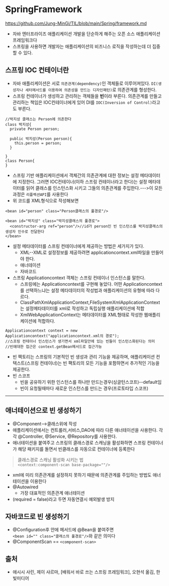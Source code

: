 # SpringFramework

https://github.com/Jung-MinGi/TIL/blob/main/Spring/framework.md
* 자바 엔터프라이즈 애플리케이션 개발을 단순하게 해주는 오픈 소스 애플리케이션 프레임워크다
* 스프링을 사용하면 개발자는 애플리케이션의 비즈니스 로직을 작성하는데 더 집중할 수 있다.

## 스프링 IOC 컨테이너란
* 자바 애플리케이션은 서로 `의존관계(dependency)`인 객체들로 이루어져있다. `DI(생성자나 세터메서드를 이용하여 의존성을 만드는 디자인패턴)`로 의존관계를 형성한다.
* 스프링 컨테이너가 생성하고 관리하는 객체들을 **빈**이라 부른다. 의존관계를 만들고 관리하는 책임은 IOC컨테이너에게 있어 DI를 `IOC(Inversion of Control)`라고도 부른다.
```
//박지성 클래스는 Person에 의존한다
class 박지성{
  private Person person;
  
  public 박지성(Person person){
    this.person = person;
  }

}
class Person{
}
```
* 스프링 기반 애플리케이션에서 객체간의 의존관계에 대한 정보는 설정 메타데이터에 지정한다. 그러면 IOC컨테이너(이하 스프링 컨테이너라고 한다)는 설정 메타데이터를 읽어 클래스를 인스턴스화 시키고 그들의 의존관계를 주입한다.--->이 모든과정은 `리플렉션API`를 사용한다
* 위 코드를 XML형식으로 작성해보면
```
<bean id="person" class="Person클래스의 풀경로"/>

<bean id="박지성" class="박지성클래스의 풀경로">
  <constructor-arg ref="person"/>//id가 person인 빈 인스턴스를 박지성클래스의 생성자 인수로 전달한다
</bean>
```
* 설정 메타데이터를 스프링 컨테이너에게 제공하는 방법은 세가지가 있다.
  * XML--XML로 설정정보를 제공하려면 applicationcontext.xml파일을 만들어야 한다.
  * 애너테이션
  * 자바코드
* 스프링 Applicationcontext 객체는 스프링 컨테이너 인스턴스를 말한다.
  * 스프링에는 Applicationcontext를 구현해 놓았다. 어떤 Applicationcontext를 선택하느냐는 설정 메타데이터의 작성법과 애플리케이션의 유형에 따라 다르다.
  * ClassPathXmlApplicationContext,FileSystemXmlApplicationContext는 설정메타데이터를 xml로 작성하고 독립실행 애플리케이션에 적합
  * XmlWebApplicationContext는 메타데이터를 XML형태로 작성한 웹애플리케이션에 적합하다.
```
Applicationcontext context = new Applicationcontext("applicationcontext.xml의 경로");
//스프링 컨테이너 인스턴스가 생기면서 xml파일안에 있는 빈들이 인스턴스화된다는 의미
//빈에대한 접근은 context.getBean메서드로 접근가능
```
* 빈 팩토리는 스프링의 기본적인 빈 생성과 관리 기능을 제공하며, 애플리케이션 컨텍스트(스프링 컨테이너)는 빈 팩토리의 모든 기능을 포함하면서 추가적인 기능을 제공한다.
* 빈 스코프
    * 빈을 공유하기 위한 인스턴스를 하나만 만드는경우(싱글턴스코프)--default임
    * 빈이 요청될때마다 새로운 인스턴스를 만드는 경우(프로토타입 스코프)
***
## 애너테이션으로 빈 생성하기
* @Component-->클래스위에 작성 
* 애플리케이션에서는 컨트롤러,서비스,DAO에 따라 다른 애너테이션을 사용한다. 각각 @Controller, @Service, @Repository를 사용한다.
* 애너테이션을 붙여주고 스프링의 클래스경로 스캐닝을 활성화하면
스프링 컨테이너가 해당 패키지를 돌면서 빈클래스를 자동으로 컨테이너에 등록한다 
> 클래스경로 스캐닝 활성화 시키는 법 <br>
```<context:component-scan base-package=""/>```
*  xml에 미리 의존관계를 설정하지 못하기 때문에 의존관계를 주입하는 방법도 애너테이션을 이용한다
* @Autowired
    * 가장 대표적인 의존관계 애너테이션 
* (required = false)라고 두면 자동연결시 예외발생 방지
## 자바코드로 빈 생성하기
* @Configuration후 안에 메서드에 @Bean을 붙여주면<br>
```<bean id="" class="클래스의 풀경로"/>```와 같은 의미다
* @ComponentScan == ```<component-scan>```


## 출처
* 애시시 사린, 제이 샤르마, [배워서 바로 쓰는 스프링 프레임워크], 오현석 옮김, 한빛미디어

